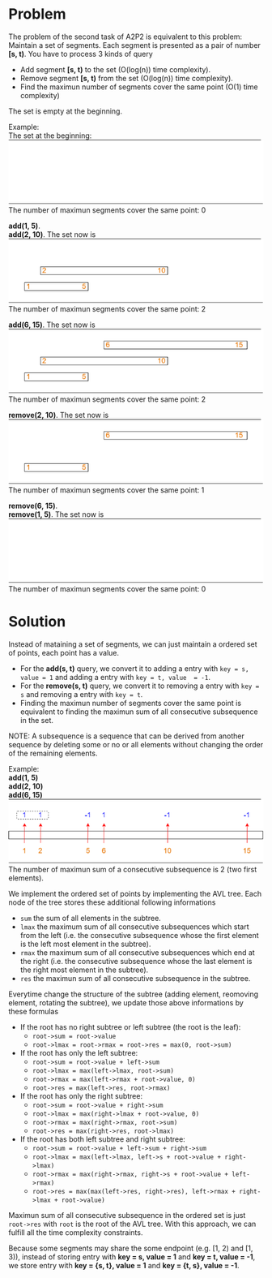 # Problem
The problem of the second task of A2P2 is equivalent to this problem:  
Maintain a set of segments. Each segment is presented as a pair of number **[s, t)**. You have to process 3 kinds of query
- Add segment **[s, t)** to the set (O(log(n)) time complexity).
- Remove segment **[s, t)** from the set (O(log(n)) time complexity).
- Find the maximun number of segments cover the same point (O(1) time complexity)

The set is empty at the beginning.
  
Example:  
The set at the beginning:  
![alt text](./seg1.png)
The number of maximun segments cover the same point: 0

**add(1, 5)**.  
**add(2, 10)**. The set now is  
![alt text](./seg2.png)
The number of maximun segments cover the same point: 2

**add(6, 15)**. The set now is  
![alt text](./seg3.png)
The number of maximun segments cover the same point: 2

**remove(2, 10)**. The set now is  
![alt text](./seg4.png)
The number of maximun segments cover the same point: 1

**remove(6, 15)**.  
**remove(1, 5)**. The set now is  
![alt text](./seg1.png)
The number of maximun segments cover the same point: 0


# Solution
Instead of mataining a set of segments, we can just maintain a ordered set of points, each point has a value.   
- For the **add(s, t)** query, we convert it to adding a entry with ```key = s, value = 1``` and adding a entry with ```key = t, value  = -1```.
- For the **remove(s, t)** query, we convert it to removing a entry with ```key = s``` and removing a entry with ```key = t```.
- Finding the maximun number of segments cover the same point is equivalent to finding the maximun sum of all consecutive subsequence in the set.

NOTE: A subsequence is a sequence that can be derived from another sequence by deleting some or no or all elements without changing the order of the remaining elements.

Example:  
**add(1, 5)**  
**add(2, 10)**  
**add(6, 15)**  
![alt text](./seg5.png)
The number of maximun sum of a consecutive subsequence is 2 (two first elements).

We implement the ordered set of points by implementing the AVL tree. Each node of the tree stores these additional following informations
- ```sum``` the sum of all elements in the subtree.
- ```lmax``` the maximum sum of all consecutive subsequences which start from the left (i.e. the consecutive subsequence whose the first element is the left most element in the subtree).
- ```rmax``` the maximum sum of all consecutive subsequences which end at the right (i.e. the consecutive subsequence whose the last element is the right most element in the subtree).
- ```res``` the maximun sum of all consecutive subsequence in the subtree.

Everytime change the structure of the subtree (adding element, reomoving element, rotating the subtree), we update those above informations by these formulas
- If the root has no right subtree or left subtree (the root is the leaf):
    - ```root->sum = root->value```
    - ```root->lmax = root->rmax = root->res = max(0, root->sum)```  
- If the root has only the left subtree:
    - ```root->sum = root->value + left->sum```
    - ```root->lmax = max(left->lmax, root->sum)```
    - ```root->rmax = max(left->rmax + root->value, 0)```
    - ```root->res = max(left->res, root->rmax)```  
- If the root has only the right subtree:
    - ```root->sum = root->value + right->sum```
    - ```root->lmax = max(right->lmax + root->value, 0)```
    - ```root->rmax = max(right->rmax, root->sum)```
    - ```root->res = max(right->res, root->lmax)```  
- If the root has both left subtree and right subtree:
    - ```root->sum = root->value + left->sum + right->sum```
    - ```root->lmax = max(left->lmax, left->s + root->value + right->lmax)```
    - ```root->rmax = max(right->rmax, right->s + root->value + left->rmax)```
    - ```root->res = max(max(left->res, right->res), left->rmax + right->lmax + root->value)```  

Maximun sum of all consecutive subsequence in the ordered set is just ```root->res``` with ```root``` is the root of the AVL tree. With this approach, we can fulfill all the time complexity constraints.

Because some segments may share the some endpoint (e.g. [1, 2) and [1, 3)), instead of storing entry with **key = s, value = 1** and **key = t, value = -1**, we store entry with **key = {s, t}, value = 1** and **key = {t, s}, value = -1**.